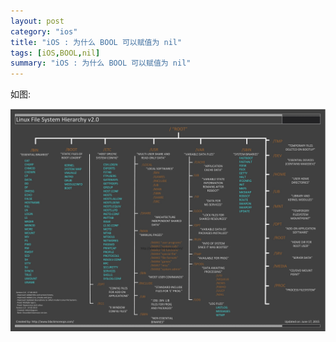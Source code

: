 ```yaml
---
layout: post  
category: "ios"  
title: "iOS : 为什么 BOOL 可以赋值为 nil"  
tags: [iOS,BOOL,nil]  
summary: "iOS : 为什么 BOOL 可以赋值为 nil"  
---
```

如图:

![fileSystem](./2015-09-21-18-30-00-Linux_filesystem.jpg)

